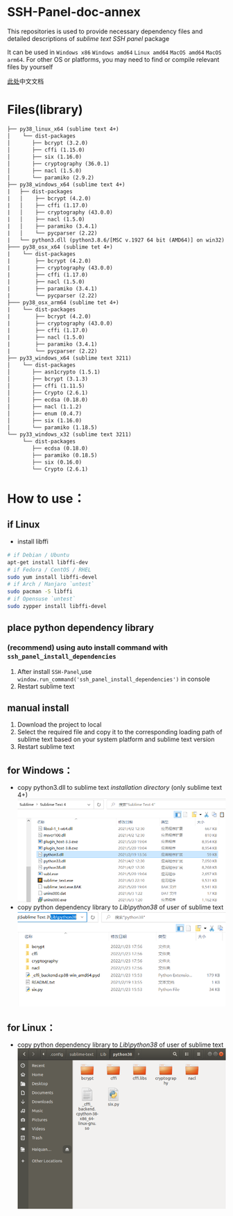 SSH-Panel-doc-annex
=====================

This repositories is used to provide necessary dependency files and detailed descriptions of *sublime text SSH panel* package

It can be used in `Windows x86` `Windows amd64` `Linux amd64` `MacOS amd64` `MacOS arm64`. For other OS or platforms, you may need to find or compile relevant files by yourself

[此处](https://github.com/Haiquan-27/SSH-Panel-doc-annex/blob/main/README-CN.md)中文文档

# Files(library)
```
├── py38_linux_x64 (sublime text 4+)
│	 └── dist-packages
│		├── bcrypt (3.2.0)
│		├── cffi (1.15.0)
│		├── six (1.16.0)
│		├── cryptography (36.0.1)
│		├── nacl (1.5.0)
│		└── paramiko (2.9.2)
├── py38_windows_x64 (sublime text 4+)
|	├── dist-packages
|	│	 ├── bcrypt (4.2.0)
|	│	 ├── cffi (1.17.0)
|	│	 ├── cryptography (43.0.0)
|	│	 ├── nacl (1.5.0)
|	│	 ├── paramiko (3.4.1)
|	│	 └── pycparser (2.22)
|	└── python3.dll (python3.8.6/[MSC v.1927 64 bit (AMD64)] on win32)
├─── py38_osx_x64 (sublime tet 4+)
|	 └── dist-packages
|		 ├── bcrypt (4.2.0)
|		 ├── cryptography (43.0.0)
|		 ├── cffi (1.17.0)
|		 ├── nacl (1.5.0)
|		 ├── paramiko (3.4.1)
|		 └── pycparser (2.22)
├─── py38_osx_arm64 (sublime tet 4+)
|	 └── dist-packages
|		 ├── bcrypt (4.2.0)
|		 ├── cryptography (43.0.0)
|		 ├── cffi (1.17.0)
|		 ├── nacl (1.5.0)
|		 ├── paramiko (3.4.1)
|		 └── pycparser (2.22)
├── py33_windows_x64 (sublime text 3211)
│	 └── dist-packages
│		├── asn1crypto (1.5.1)
│		├── bcrypt (3.1.3)
│		├── cffi (1.11.5)
│		├── Crypto (2.6.1)
│		├── ecdsa (0.18.0)
│		├── nacl (1.1.2)
│		├── enum (0.4.7)
│		├── six (1.16.0)
│		└── paramiko (1.18.5)
└── py33_windows_x32 (sublime text 3211)
	 └── dist-packages
		├── ecdsa (0.18.0)
		├── paramiko (0.18.5)
		├── six (0.16.0)
		└── Crypto (2.6.1)
```

# How to use：

## if Linux
* install libffi
```bash
# if Debian / Ubuntu
apt-get install libffi-dev
# if Fedora / CentOS / RHEL
sudo yum install libffi-devel
# if Arch / Manjaro `untest`
sudo pacman -S libffi
# if Opensuse `untest`
sudo zypper install libffi-devel
```

## place python dependency library

### (recommend) using auto install command with `ssh_panel_install_dependencies`
1. After install `SSH-Panel`,use `window.run_command('ssh_panel_install_dependencies')` in console
2. Restart sublime text

## manual install
1. Download the project to local
2. Select the required file and copy it to the corresponding loading path of sublime text based on your system platform and sublime text version
3. Restart sublime text

## for Windows：
* copy python3.dll to sublime text *installation directory* (only sublime text 4+)
![Screenshot](https://raw.githubusercontent.com/Haiquan-27/SSH-Panel-doc-annex/main/dependent_dll.png)
* copy python dependency library to *Lib\python38* of user of sublime text
![Screenshot](https://github.com/Haiquan-27/SSH-Panel-doc-annex/blob/main/dependent_win.png?raw=true)

## for Linux：
* copy python dependency library to *Lib\python38* of user of sublime text
![Screenshot](https://github.com/Haiquan-27/SSH-Panel-doc-annex/blob/main/dependent_ubuntu.png?raw=true)

